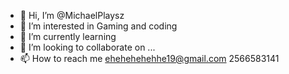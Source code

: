 - 👋 Hi, I’m @MichaelPlaysz
- 👀 I’m interested in Gaming and coding
- 🌱 I’m currently learning 
- 💞️ I’m looking to collaborate on ...
- 📫 How to reach me ehehehehehhe19@gmail.com 2566583141

<!---
MichaelPlaysz/MichaelPlaysz is a ✨ special ✨ repository because its `README.md` (this file) appears on your GitHub profile.
You can click the Preview link to take a look at your changes.
--->
